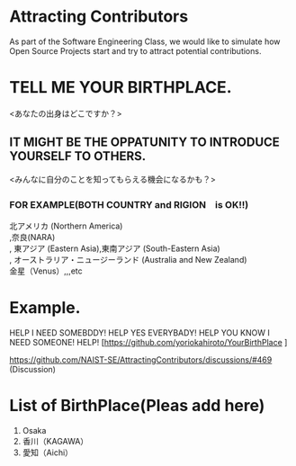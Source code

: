 # Attracting Contributors
As part of the Software Engineering Class, we would like to simulate how Open Source Projects start and try to attract potential contributions.

# TELL ME YOUR BIRTHPLACE.
<あなたの出身はどこですか？>

## IT MIGHT BE THE OPPATUNITY TO INTRODUCE YOURSELF TO OTHERS.
<みんなに自分のことを知ってもらえる機会になるかも？>

### FOR EXAMPLE(BOTH COUNTRY and RIGION　is OK!!)
  北アメリカ (Northern America)<br>,奈良(NARA)<br>,
  東アジア (Eastern Asia),東南アジア (South-Eastern Asia)<br>,
  オーストラリア・ニュージーランド (Australia and New Zealand)<br>
  金星（Venus）,,,etc
# Example.  
HELP I NEED SOMEBDDY! HELP YES EVERYBADY! HELP YOU KNOW I NEED SOMEONE!  HELP!
[https://github.com/yoriokahiroto/YourBirthPlace ]

https://github.com/NAIST-SE/AttractingContributors/discussions/#469 (Discussion)

# List of BirthPlace(Pleas add here)

1. Osaka
2. 香川（KAGAWA）
3. 愛知（Aichi）
